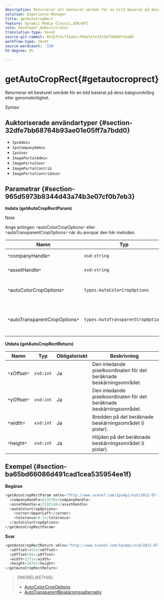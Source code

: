 ```yaml
---
description: Returnerar ett beskuret område för en bild baserat på dess bakgrundsfärg eller genomskinlighet.
solution: Experience Manager
title: getAutoCropRect
feature: Dynamic Media Classic,SDK/API
role: Developer,Administrator
translation-type: tm+mt
source-git-commit: 052bfcbcf1bd4ccf60afa7e3325bf58dd07cba85
workflow-type: tm+mt
source-wordcount: '159'
ht-degree: 0%

---
```



# getAutoCropRect{#getautocroprect}

Returnerar ett beskuret område för en bild baserat på dess bakgrundsfärg eller genomskinlighet.

Syntax

## Auktoriserade användartyper {#section-32dfe7bb68764b93ae01e05ff7a7bdd0}

* `IpsAdmin`
* `IpsCompanyAdmin`
* `IpsUser`
* `ImagePortalAdmin`
* `ImagePortalUser`
* `ImagePortalContrib`
* `ImagePortalContribUser`

## Parametrar {#section-965d5973b8344d43a74b3e07cf0b7eb3}

**Indata (getAutoCropRectParam)**

>[!NOTE]
>
>Ange antingen `*`autoColorCropOptions`*` eller `*`autoTransparentCropOptions`*` när du anropar den här metoden.

| Namn | Typ | Obligatoriskt | Beskrivning |
|---|---|---|---|
| `*`companyHandle`*` | `xsd:string` | Ja | Handtaget till företaget med den resurs du vill arbeta med. |
| `*`assetHandle`*` | `xsd:string` | Ja | Referensen till resursen som du vill arbeta med. |
| `*`autoColorCropOptions`*` | `types:AutoColorCropOptions` | Nej | Beräkna beskärningsrektangeln baserat på färg. Se [AutoColorCropOptions](../../../types/c-data-types/r-auto-color-crop-options.md#reference-976c3a1f8e47473cae016a4e9e09e4a6). |
| `*`autoTransparentCropOptions`*` | `types:AutoTransparentCropOptions` | Nej | Beräkna beskärningsrektangeln baserat på genomskinlighet. Se [AutoTransparentCropOptions](../../../types/c-data-types/r-auto-transparent-crop-options.md#reference-f4460b3bdf814f4c85e4f097ea4e6e2b). |

**Utdata (getAutoCropRectReturn)**

| Namn | Typ | Obligatoriskt | Beskrivning |
|---|---|---|---|
| `*`xOffset`*` | `xsd:int` | Ja | Den inledande pixelkoordinaten för det beräknade beskärningsområdet. |
| `*`yOffset`*` | `xsd:int` | Ja | Den inledande pixelkoordinaten för det beräknade beskärningsområdet. |
| `*`width`*` | `xsd:int` | Ja | Bredden på det beräknade beskärningsområdet (i pixlar). |
| `*`height`*` | `xsd:int` | Ja | Höjden på det beräknade beskärningsområdet (i pixlar). |

## Exempel {#section-ba65bd66086d491cad1cea535954ee1f}

**Begäran**

```java
<getAutoCropRectParam xmlns="http://www.scene7.com/IpsApi/xsd/2012-07-31-beta">
  <companyHandle>c|3578</companyHandle>
  <assetHandle>a|3192146</assetHandle>
  <autoColorCropOptions>
    <corner>UpperLeft</corner>
    <tolerance>0.5</tolerance>
  </autoColorCropOptions>
</getAutoCropRectParam>
```

**Svar**

```java
<getAutoCropRectReturn xmlns="http://www.scene7.com/IpsApi/xsd/2012-07-31-beta">
  <xOffset>452</xOffset>
  <yOffset>66</yOffset>
  <width>1271</width>
  <height>1874</height>
</getAutoCropRectReturn>
```

>[!MORELIKETHIS]
>
>* [AutoColorCropOptions](../../../types/c-data-types/r-auto-color-crop-options.md#reference-976c3a1f8e47473cae016a4e9e09e4a6)
>* [AutoTransparentBeskärningsalternativ](../../../types/c-data-types/r-auto-transparent-crop-options.md#reference-f4460b3bdf814f4c85e4f097ea4e6e2b)

